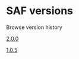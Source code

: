 # SAF versions

Browse version history

[2.0.0](https://saf.guide)

[1.0.5](https://old.saf.guide/v1.0.5)

